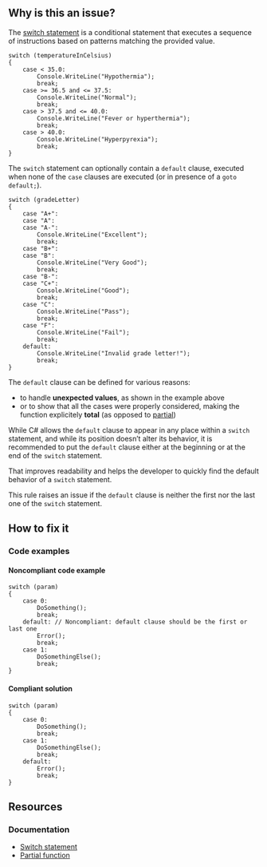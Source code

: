 ## Why is this an issue?

The [switch
statement](https://learn.microsoft.com/en-us/dotnet/csharp/language-reference/statements/selection-statements#the-switch-statement) is a conditional statement that executes a sequence of instructions based on patterns matching the provided value.

    switch (temperatureInCelsius)
    {
        case < 35.0:
            Console.WriteLine("Hypothermia");
            break;
        case >= 36.5 and <= 37.5:
            Console.WriteLine("Normal");
            break;
        case > 37.5 and <= 40.0:
            Console.WriteLine("Fever or hyperthermia");
            break;
        case > 40.0:
            Console.WriteLine("Hyperpyrexia");
            break;
    }

The `switch` statement can optionally contain a `default` clause, executed when none of the `case` clauses are
executed (or in presence of a `goto default;`).

    switch (gradeLetter)
    {
        case "A+":
        case "A":
        case "A-":
            Console.WriteLine("Excellent");
            break;
        case "B+":
        case "B":
            Console.WriteLine("Very Good");
            break;
        case "B-":
        case "C+":
            Console.WriteLine("Good");
            break;
        case "C":
            Console.WriteLine("Pass");
            break;
        case "F":
            Console.WriteLine("Fail");
            break;
        default:
            Console.WriteLine("Invalid grade letter!");
            break;
    }

The `default` clause can be defined for various reasons:

-  to handle **unexpected values**, as shown in the example above
-  or to show that all the cases were properly considered, making the function explicitely **total** (as opposed to [partial](https://en.wikipedia.org/wiki/Partial_function))

While C# allows the `default` clause to appear in any place within a `switch` statement, and while its position doesn’t alter
its behavior, it is recommended to put the `default` clause either at the beginning or at the end of the `switch` statement.

That improves readability and helps the developer to quickly find the default behavior of a `switch` statement.

This rule raises an issue if the `default` clause is neither the first nor the last one of the `switch` statement.

## How to fix it

### Code examples

#### Noncompliant code example

    switch (param)
    {
        case 0:
            DoSomething();
            break;
        default: // Noncompliant: default clause should be the first or last one
            Error();
            break;
        case 1:
            DoSomethingElse();
            break;
    }

#### Compliant solution

    switch (param)
    {
        case 0:
            DoSomething();
            break;
        case 1:
            DoSomethingElse();
            break;
        default:
            Error();
            break;
    }

## Resources

### Documentation

-  [Switch
  statement](https://learn.microsoft.com/en-us/dotnet/csharp/language-reference/statements/selection-statements#the-switch-statement)
-  [Partial function](https://en.wikipedia.org/wiki/Partial_function)